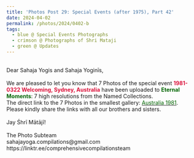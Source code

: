 ```yaml
---
title: 'Photos Post 29: Special Events (after 1975), Part 42'
date: 2024-04-02
permalink: /photos/2024/0402-b
tags:
  - blue @ Special Events Photographs
  - crimson @ Photographs of Shri Mataji
  - green @ Updates
---
```


<p>
<br>
Dear Sahaja Yogis and Sahaja Yoginīs,<br>
<br>
We are pleased to let you know that 7 Photos of the special event <font color="Crimson"><b>1981-0322 Welcoming, Sydney, Australia</b></font> have been uploaded to <font color="DarkGreen"><b>Eternal Moments</b></font>: 7 high resolutions from the Named Collections.<br>
The direct link to the 7 Photos in the smallest gallery: <a href="https://eternalmoments.smugmug.com/Countries/Australia/1981"><font color="DarkGreen">Australia 1981</font></a>.<br> 
Please kindly share the links with all our brothers and sisters.<br>
<br>
Jay Śhrī Mātājī!<br>
<br>
The Photo Subteam<br>
sahajayoga.compilations@gmail.com<br>
https://linktr.ee/comprehensivecompilationsteam
</p>